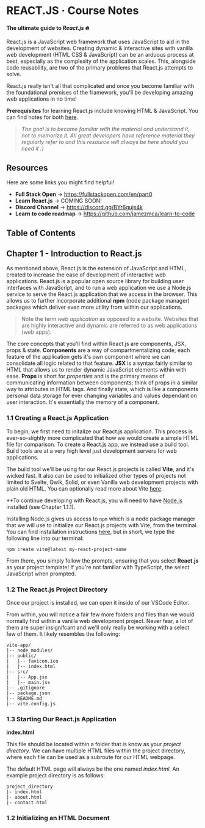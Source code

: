 # REACT.JS · Course Notes

#### The ultimate guide to *React.js* 🔥

React.js is a JavaScript web framework that uses JavaScript to aid in the development of websites. Creating dynamic & interactive sites with vanilla web development (HTML CSS & JavaScript) can be an arduous process at best, especially as the complexity of the application scales. This, alongside code reusability, are two of the primary problems that React.js attempts to solve. 

React.js really isn't all that complicated and once you become familiar with the foundational premises of the framework, you'll be developing amazing web applications in no time!

**Prerequisites** for learning React.js include knowing HTML & JavaScript. You can find notes for both [here](/course%20notes).

> *The goal is to become familiar with the material and understand it, not to memorize it. All great developers have reference material they regularly refer to and this resource will always be here should you need it :)*

## Resources

Here are some links you might find helpful!

* **Full Stack Open** -> https://fullstackopen.com/en/part0
* **Learn React.js** -> COMING SOON!
* **Discord Channel** -> https://discord.gg/BYr6gujs4k
* **Learn to code roadmap** -> https://github.com/jamezmca/learn-to-code

## Table of Contents

## Chapter 1 - Introduction to React.js

As mentioned above, React.js is the extension of JavaScript and HTML, created to increase the ease of development of interactive web applications. React.js is a popular open source library for building user interfaces with JavaScript, and to run a web application we use a Node.js service to serve the React.js application that we access in the browser. This allows us to further incorporate additional **npm** (node package manager) packages which deliver even more utility from within our applications.

> Note the term *web application* as opposed to a website. Websites that are highly interactive and dynamic are referred to as web applications (web apps).

The core concepts that you'll find within React.js are components, JSX, props & state. **Components** are a way of compartmentalizing code; each feature of the application gets it's own component where we can consolidate all logic related to that feature. **JSX** is a syntax fairly similar to HTML that allows us to render dynamic JavaScript elements within with ease. **Props** is short for *properties* and is the primary means of communicating information between components; think of props in a similar way to attributes in HTML tags. And finally state, which is like a components personal data storage for ever changing variables and values dependant on user interaction. It's essentially the memory of a component.

### 1.1 Creating a React.js Application

To begin, we first need to initalize our React.js application. This process is ever-so-slightly more complicated that how we would create a simple HTML file for comparison. To create a React.js app, we instead use a build tool. Build tools are at a very high level just development servers for web applications.

The build tool we'll be using for our React.js projects is called **Vite**, and it's wicked fast. It also can be used to initialized other types of projects not limited to Svelte, Qwik, Solid, or even Vanilla web development projects with plain old HTML. You can optionally read more about Vite [here](https://vitejs.dev/guide/).

**To continue developing with React.js, you will need to have [Node.js](/course%20notes/javascript.md) installed (see Chapter 1.1.1). 

Installing Node.js gives us access to `npm` which is a node package manager that we will use to initialize our React.js projects with Vite, from the terminal. You can find installation instructions [here](https://vitejs.dev/guide/), but in short, we type the following line into our terminal:

`npm create vite@latest my-react-project-name`

From there, you simply follow the prompts, ensuring that you select **React.js** as your project template! If you're not familiar with TypeScript, the select JavaScript when prompted.

### 1.2 The React.js Project Directory

Once our project is installed, we can open it inside of our VSCode Editor. 

From within, you will notice a fair few more folders and files than we would normally find within a vanilla web development project. Never fear, a lot of them are super insignifcant and we'll only really be working with a select few of them. It likely resembles the following:

```
vite-app/
|-- node_modules/
|-- public/
|   |-- favicon.ico
|   |-- index.html
|-- src/
|   |-- App.jsx
|   |-- main.jsx
|-- .gitignore
|-- package.json
|-- README.md
|-- vite.config.js
```

### 1.3 Starting Our React.js Application

**index.html**

This file should be located within a folder that is know as your *project directory*. We can have multiple HTML files within the project directory, where each file can be used as a subroute for our HTML webpage. 

The default HTML page will always be the one named *index.html*. An example project directory is as follows:

```
project_directory
|- index.html
|- about.html
|- contact.html
```

### 1.2 Initializing an HTML Document